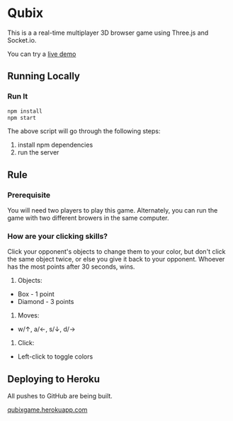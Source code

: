 # Qubix

This is a a real-time multiplayer 3D browser game using Three.js and Socket.io.

You can try a [live demo](https://qubixgame.herokuapp.com/)

## Running Locally

### Run It

```sh
npm install
npm start
```

The above script will go through the following steps:
1. install npm dependencies
1. run the server

## Rule

### Prerequisite
You will need two players to play this game. Alternately, you can run the game with two different browers in the same computer.

### How are your clicking skills? 
Click your opponent's objects to change them to your color, but don't click the same object twice, or else you give it back to your opponent. Whoever has the most points after 30 seconds, wins.

1. Objects: 
- Box - 1 point 
- Diamond - 3 points

1. Moves: 
- w/↑, a/←, s/↓, d/→

1. Click: 
- Left-click to toggle colors



## Deploying to Heroku

All pushes to GitHub are being built.

[qubixgame.herokuapp.com](http://qubixgame.herokuapp.com)

